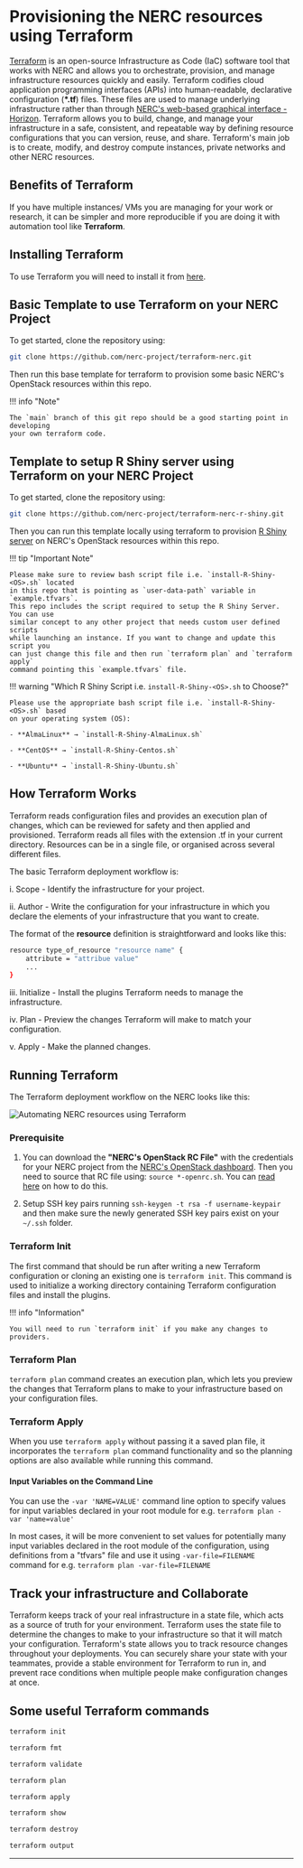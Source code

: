 # Provisioning the NERC resources using Terraform

[Terraform](https://www.hashicorp.com/products/terraform/infrastructure-as-code)
is an open-source Infrastructure as Code (IaC) software tool that works
with NERC and allows you to orchestrate, provision, and manage infrastructure
resources quickly and easily. Terraform codifies cloud application programming
interfaces (APIs) into human-readable, declarative configuration (**\*.tf**) files.
These files are used to manage underlying infrastructure rather than through
[NERC's web-based graphical interface - Horizon](https://stack.nerc.mghpcc.org).
Terraform allows you to build, change, and manage your infrastructure in a safe,
consistent, and repeatable way by defining resource configurations that you can
version, reuse, and share. Terraform's main job is to create, modify, and destroy
compute instances, private networks and other NERC resources.

## Benefits of Terraform

If you have multiple instances/ VMs you are managing for your work or research,
it can be simpler and more reproducible if you are doing it with automation tool
like **Terraform**.

## Installing Terraform

To use Terraform you will need to install it from [here](https://www.terraform.io/downloads).

## Basic Template to use Terraform on your NERC Project

To get started, clone the repository using:

```sh
git clone https://github.com/nerc-project/terraform-nerc.git
```

Then run this base template for terraform to provision some basic NERC's OpenStack
resources within this repo.

!!! info "Note"

    The `main` branch of this git repo should be a good starting point in developing
    your own terraform code.

## Template to setup R Shiny server using Terraform on your NERC Project

To get started, clone the repository using:

```sh
git clone https://github.com/nerc-project/terraform-nerc-r-shiny.git
```

Then you can run this template locally using terraform to provision
[R Shiny server](https://www.rstudio.com/products/shiny/shiny-server/) on NERC's
OpenStack resources within this repo.

!!! tip "Important Note"

    Please make sure to review bash script file i.e. `install-R-Shiny-<OS>.sh` located
    in this repo that is pointing as `user-data-path` variable in `example.tfvars`.
    This repo includes the script required to setup the R Shiny Server. You can use
    similar concept to any other project that needs custom user defined scripts
    while launching an instance. If you want to change and update this script you
    can just change this file and then run `terraform plan` and `terraform apply`
    command pointing this `example.tfvars` file.

!!! warning "Which R Shiny Script i.e. `install-R-Shiny-<OS>.sh` to Choose?"

    Please use the appropriate bash script file i.e. `install-R-Shiny-<OS>.sh` based
    on your operating system (OS):

    - **AlmaLinux** → `install-R-Shiny-AlmaLinux.sh`

    - **CentOS** → `install-R-Shiny-Centos.sh`

    - **Ubuntu** → `install-R-Shiny-Ubuntu.sh`

## How Terraform Works

Terraform reads configuration files and provides an execution plan of changes, which
can be reviewed for safety and then applied and provisioned. Terraform reads all
files with the extension .tf in your current directory. Resources can be in a
single file, or organised across several different files.

The basic Terraform deployment workflow is:

i. Scope - Identify the infrastructure for your project.

ii. Author - Write the configuration for your infrastructure in which you
declare the elements of your infrastructure that you want to create.

The format of the **resource** definition is straightforward and looks like this:

```sh
resource type_of_resource "resource name" {
    attribute = "attribue value"
    ...
}
```

iii. Initialize - Install the plugins Terraform needs to manage the infrastructure.

iv. Plan - Preview the changes Terraform will make to match your configuration.

v. Apply - Make the planned changes.

## Running Terraform

The Terraform deployment workflow on the NERC looks like this:

![Automating NERC resources using Terraform](images/NERC-Terrform.png)

### Prerequisite

1. You can download the **"NERC's OpenStack RC File"** with the credentials for
   your NERC project from the [NERC's OpenStack dashboard](https://stack.nerc.mghpcc.org/).
   Then you need to source that RC file using: `source *-openrc.sh`. You can
   [read here](https://github.com/nerc-project/terraform-nerc#how-to-get-credential-to-connect-nercs-openstack)
   on how to do this.

2. Setup SSH key pairs running `ssh-keygen -t rsa -f username-keypair` and then
   make sure the newly generated SSH key pairs exist on your `~/.ssh` folder.

### Terraform Init

The first command that should be run after writing a new Terraform configuration
or cloning an existing one is `terraform init`. This command is used to initialize
a working directory containing Terraform configuration files and install the plugins.

!!! info "Information"

    You will need to run `terraform init` if you make any changes to providers.

### Terraform Plan

`terraform plan` command creates an execution plan, which lets you preview the changes
that Terraform plans to make to your infrastructure based on your configuration files.

### Terraform Apply

When you use `terraform apply` without passing it a saved plan file, it incorporates
the `terraform plan` command functionality and so the planning options are also
available while running this command.

#### Input Variables on the Command Line

You can use the `-var 'NAME=VALUE'` command line option to specify values for input
variables declared in your root module for e.g. `terraform plan -var 'name=value'`

In most cases, it will be more convenient to set values for potentially many input
variables declared in the root module of the configuration, using definitions from
a "tfvars" file and use it using `-var-file=FILENAME` command for e.g.
`terraform plan -var-file=FILENAME`

## Track your infrastructure and Collaborate

Terraform keeps track of your real infrastructure in a state file, which acts as
a source of truth for your environment. Terraform uses the state file to determine
the changes to make to your infrastructure so that it will match your configuration.
Terraform's state allows you to track resource changes throughout your deployments.
You can securely share your state with your teammates, provide a stable environment
for Terraform to run in, and prevent race conditions when multiple people make
configuration changes at once.

## Some useful Terraform commands

```sh
terraform init

terraform fmt

terraform validate

terraform plan

terraform apply

terraform show

terraform destroy

terraform output
```

---
